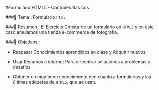 #Formulario HTML5 - Controles Básicos

###:pencil:  Tema :
Formulario `html`

###:pencil: Resumen :
El Ejercicio Consta de un formulario en `HTML5` y en este caso emulamos una tienda e-commerce de fotografia.

###:pencil: Objetivos :

* Reapasar Conocimientos aprendidos en clase y Adquirir nuevos.

* Usar Recursos e internet Para encontrar soluciones a problemas y desafios

* Obtener un muy buen conocimiento den cuanto a formularios y las últimas etiquetas de `HTML5`, que se usan.





